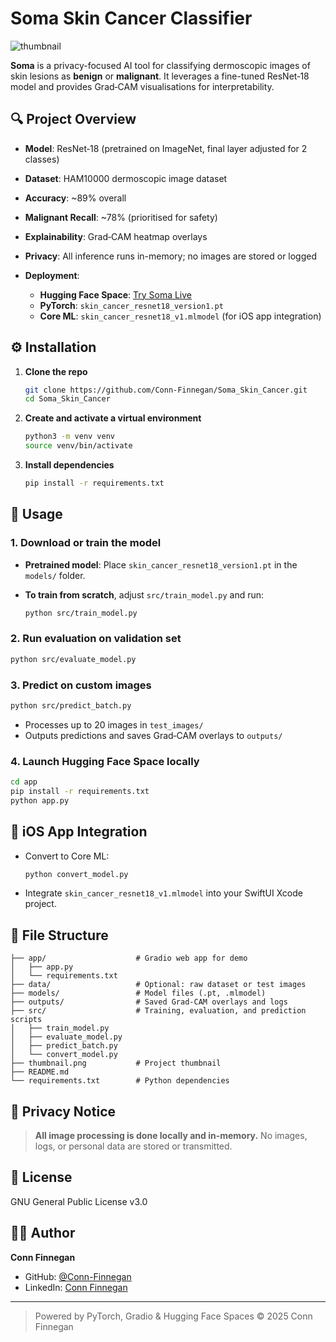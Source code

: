 # Soma Skin Cancer Classifier

![thumbnail](thumbnail.png)

**Soma** is a privacy-focused AI tool for classifying dermoscopic images of skin lesions as **benign** or **malignant**. It leverages a fine-tuned ResNet‑18 model and provides Grad‑CAM visualisations for interpretability.

## 🔍 Project Overview

* **Model**: ResNet‑18 (pretrained on ImageNet, final layer adjusted for 2 classes)
* **Dataset**: HAM10000 dermoscopic image dataset
* **Accuracy**: \~89% overall
* **Malignant Recall**: \~78% (prioritised for safety)
* **Explainability**: Grad‑CAM heatmap overlays
* **Privacy**: All inference runs in-memory; no images are stored or logged
* **Deployment**:

  * **Hugging Face Space**: [Try Soma Live](https://huggingface.co/spaces/Conn-Cerberus/Soma_Skin_Cancer_Classifier)
  * **PyTorch**: `skin_cancer_resnet18_version1.pt`
  * **Core ML**: `skin_cancer_resnet18_v1.mlmodel` (for iOS app integration)

## ⚙️ Installation

1. **Clone the repo**

   ```bash
   git clone https://github.com/Conn-Finnegan/Soma_Skin_Cancer.git
   cd Soma_Skin_Cancer
   ```
2. **Create and activate a virtual environment**

   ```bash
   python3 -m venv venv
   source venv/bin/activate
   ```
3. **Install dependencies**

   ```bash
   pip install -r requirements.txt
   ```

## 🚀 Usage

### 1. Download or train the model

* **Pretrained model**: Place `skin_cancer_resnet18_version1.pt` in the `models/` folder.
* **To train from scratch**, adjust `src/train_model.py` and run:

  ```bash
  python src/train_model.py
  ```

### 2. Run evaluation on validation set

```bash
python src/evaluate_model.py
```

### 3. Predict on custom images

```bash
python src/predict_batch.py
```

* Processes up to 20 images in `test_images/`
* Outputs predictions and saves Grad‑CAM overlays to `outputs/`

### 4. Launch Hugging Face Space locally

```bash
cd app
pip install -r requirements.txt
python app.py
```

## 📱 iOS App Integration

* Convert to Core ML:

  ```bash
  python convert_model.py
  ```
* Integrate `skin_cancer_resnet18_v1.mlmodel` into your SwiftUI Xcode project.

## 📄 File Structure

```
├── app/                    # Gradio web app for demo
│   ├── app.py
│   └── requirements.txt
├── data/                   # Optional: raw dataset or test images
├── models/                 # Model files (.pt, .mlmodel)
├── outputs/                # Saved Grad-CAM overlays and logs
├── src/                    # Training, evaluation, and prediction scripts
│   ├── train_model.py
│   ├── evaluate_model.py
│   ├── predict_batch.py
│   └── convert_model.py
├── thumbnail.png           # Project thumbnail
├── README.md
└── requirements.txt        # Python dependencies
```

## 🔐 Privacy Notice

> **All image processing is done locally and in-memory.**
> No images, logs, or personal data are stored or transmitted.

## 📝 License

GNU General Public License v3.0 

## 🙋‍♂️ Author

**Conn Finnegan**

* GitHub: [@Conn-Finnegan](https://github.com/Conn-Finnegan)
* LinkedIn: [Conn Finnegan](https://www.linkedin.com/in/conn-finnegan-09a98124b/)

---

> Powered by PyTorch, Gradio & Hugging Face Spaces
> © 2025 Conn Finnegan
